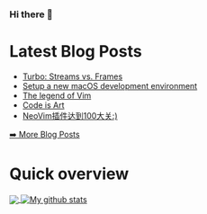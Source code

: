 ### Hi there 👋

<!--
**xfyuan/xfyuan** is a ✨ _special_ ✨ repository because its `README.md` (this file) appears on your GitHub profile.

Here are some ideas to get you started:

- 🔭 I’m currently working on ...
- 🌱 I’m currently learning ...
- 👯 I’m looking to collaborate on ...
- 🤔 I’m looking for help with ...
- 💬 Ask me about ...
- 📫 How to reach me: ...
- 😄 Pronouns: ...
- ⚡ Fun fact: ...
-->

# Latest Blog Posts
<!-- BLOG-POST-LIST:START -->
- [Turbo: Streams vs. Frames](http://xfyuan.github.io/2022/08/turbo-streams-vs-frames/)
- [Setup a new macOS development environment](http://xfyuan.github.io/2022/08/setup-a-new-macos-dev-env/)
- [The legend of Vim](http://xfyuan.github.io/2022/04/add-a-legend-area-in-my-vim-config/)
- [Code is Art](http://xfyuan.github.io/2022/04/my-github-contribution-in-recent-five-years/)
- [NeoVim插件达到100大关:&rpar;](http://xfyuan.github.io/2022/03/neovim-plugins-over-one-hundred/)
<!-- BLOG-POST-LIST:END -->
<p><a href="https://xfyuan.github.io/">➡️ More Blog Posts</a></p>

# Quick overview
<a href="https://github.com/anuraghazra/github-readme-stats">
  <!-- Change the `github-readme-stats.anuraghazra1.vercel.app` to `github-readme-stats.vercel.app`  -->
  <img align="center" src="https://github-readme-stats.anuraghazra1.vercel.app/api/top-langs/?username=xfyuan" />
</a>
<a href="https://github.com/anuraghazra/github-readme-stats">
  <img align="center" src="https://github-readme-stats.anuraghazra1.vercel.app/api?username=xfyuan&show_icons=true&line_height=27" alt="My github stats" />
</a>  
